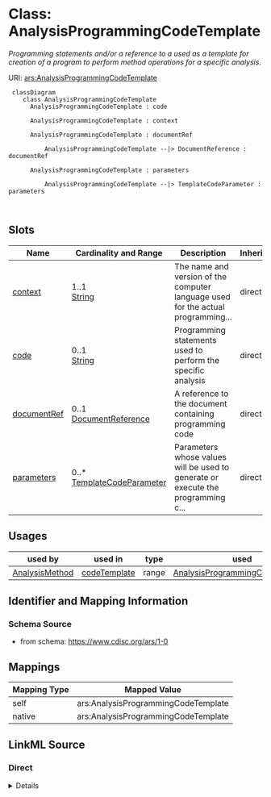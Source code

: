 # Class: AnalysisProgrammingCodeTemplate


_Programming statements and/or a reference to a used as a template for creation of a program to perform method operations for a specific analysis._





URI: [ars:AnalysisProgrammingCodeTemplate](https://www.cdisc.org/ars/1-0/AnalysisProgrammingCodeTemplate)



```mermaid
 classDiagram
    class AnalysisProgrammingCodeTemplate
      AnalysisProgrammingCodeTemplate : code
        
      AnalysisProgrammingCodeTemplate : context
        
      AnalysisProgrammingCodeTemplate : documentRef
        
          AnalysisProgrammingCodeTemplate --|> DocumentReference : documentRef
        
      AnalysisProgrammingCodeTemplate : parameters
        
          AnalysisProgrammingCodeTemplate --|> TemplateCodeParameter : parameters
        
      
```




<!-- no inheritance hierarchy -->


## Slots

| Name | Cardinality and Range | Description | Inheritance |
| ---  | --- | --- | --- |
| [context](context.md) | 1..1 <br/> [String](String.md) | The name and version of the computer language used for the actual programming... | direct |
| [code](code.md) | 0..1 <br/> [String](String.md) | Programming statements used to perform the specific analysis | direct |
| [documentRef](documentRef.md) | 0..1 <br/> [DocumentReference](DocumentReference.md) | A reference to the document containing programming code | direct |
| [parameters](parameters.md) | 0..* <br/> [TemplateCodeParameter](TemplateCodeParameter.md) | Parameters whose values will be used to generate or execute the programming c... | direct |





## Usages

| used by | used in | type | used |
| ---  | --- | --- | --- |
| [AnalysisMethod](AnalysisMethod.md) | [codeTemplate](codeTemplate.md) | range | [AnalysisProgrammingCodeTemplate](AnalysisProgrammingCodeTemplate.md) |






## Identifier and Mapping Information







### Schema Source


* from schema: https://www.cdisc.org/ars/1-0





## Mappings

| Mapping Type | Mapped Value |
| ---  | ---  |
| self | ars:AnalysisProgrammingCodeTemplate |
| native | ars:AnalysisProgrammingCodeTemplate |





## LinkML Source

<!-- TODO: investigate https://stackoverflow.com/questions/37606292/how-to-create-tabbed-code-blocks-in-mkdocs-or-sphinx -->

### Direct

<details>
```yaml
name: AnalysisProgrammingCodeTemplate
description: Programming statements and/or a reference to a used as a template for
  creation of a program to perform method operations for a specific analysis.
from_schema: https://www.cdisc.org/ars/1-0
rank: 1000
slots:
- context
- code
- documentRef
- parameters
slot_usage:
  parameters:
    name: parameters
    description: Parameters whose values will be used to generate or execute the programming
      code for a specific analysis.
    domain_of:
    - AnalysisOutputProgrammingCode
    - AnalysisProgrammingCodeTemplate
    range: TemplateCodeParameter

```
</details>

### Induced

<details>
```yaml
name: AnalysisProgrammingCodeTemplate
description: Programming statements and/or a reference to a used as a template for
  creation of a program to perform method operations for a specific analysis.
from_schema: https://www.cdisc.org/ars/1-0
rank: 1000
slot_usage:
  parameters:
    name: parameters
    description: Parameters whose values will be used to generate or execute the programming
      code for a specific analysis.
    domain_of:
    - AnalysisOutputProgrammingCode
    - AnalysisProgrammingCodeTemplate
    range: TemplateCodeParameter
attributes:
  context:
    name: context
    description: The name and version of the computer language used for the actual
      programming statements provided.
    examples:
    - value: SAS Version 9.4
    from_schema: https://www.cdisc.org/ars/1-0
    rank: 1000
    alias: context
    owner: AnalysisProgrammingCodeTemplate
    domain_of:
    - AnalysisOutputProgrammingCode
    - AnalysisProgrammingCodeTemplate
    range: string
    required: true
  code:
    name: code
    description: Programming statements used to perform the specific analysis.
    from_schema: https://www.cdisc.org/ars/1-0
    rank: 1000
    alias: code
    owner: AnalysisProgrammingCodeTemplate
    domain_of:
    - AnalysisOutputProgrammingCode
    - AnalysisProgrammingCodeTemplate
    range: string
  documentRef:
    name: documentRef
    description: A reference to the document containing programming code.
    from_schema: https://www.cdisc.org/ars/1-0
    rank: 1000
    multivalued: false
    alias: documentRef
    owner: AnalysisProgrammingCodeTemplate
    domain_of:
    - AnalysisOutputProgrammingCode
    - AnalysisProgrammingCodeTemplate
    range: DocumentReference
    inlined: true
    inlined_as_list: true
  parameters:
    name: parameters
    description: Parameters whose values will be used to generate or execute the programming
      code for a specific analysis.
    from_schema: https://www.cdisc.org/ars/1-0
    rank: 1000
    multivalued: true
    alias: parameters
    owner: AnalysisProgrammingCodeTemplate
    domain_of:
    - AnalysisOutputProgrammingCode
    - AnalysisProgrammingCodeTemplate
    range: TemplateCodeParameter
    inlined: true
    inlined_as_list: true

```
</details>